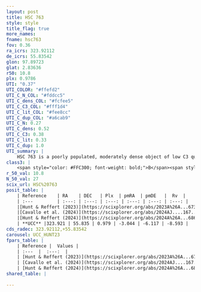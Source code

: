 ```yaml
---
layout: post
title: HSC 763
style: style
title_flag: true
more_names: 
fname: hsc763
fov: 0.36
ra_icrs: 323.92112
de_icrs: 55.83542
glon: 97.89723
glat: 2.83636
r50: 10.8
plx: 0.9786
UTI: "0.37"
UTI_COLOR: "#ffefd2"
UTI_C_N_COL: "#fddcc5"
UTI_C_dens_COL: "#fcfee5"
UTI_C_C3_COL: "#fff1d4"
UTI_C_lit_COL: "#fee8cc"
UTI_C_dup_COL: "#a6cab9"
UTI_C_N: 0.27
UTI_C_dens: 0.52
UTI_C_C3: 0.38
UTI_C_lit: 0.33
UTI_C_dup: 1.0
UTI_summary: |
    HSC 763 is a poorly populated, moderately dense object of low C3 quality. It was recently reported in the literature.
class3: |
    <span style="color: #FFC300; font-weight: bold;">B</span><span style="color: red; font-weight: bold;">C</span>
r_50_val: 10.8
N_50_val: 27
scix_url: HSC%20763
posit_table: |
    | Reference    | RA    | DEC   | Plx  | pmRA  | pmDE   |  Rv  |
    | :---         | :---: | :---: | :---: | :---: | :---: | :---: |
    |[Hunt & Reffert (2023)](https://scixplorer.org/abs/2023A%26A...673A.114H) | 323.983 | 55.926 | 0.97 | -3.141 | -6.092 | -7.897 |
    |[Cavallo et al. (2024)](https://scixplorer.org/abs/2024AJ....167...12C) | 323.91 | 55.893 | 0.974 | -- | -- | -- |
    |[Hunt & Reffert (2024)](https://scixplorer.org/abs/2024A%26A...686A..42H) | 323.983 | 55.926 | 0.97 | -3.141 | -6.092 | -7.897 |
    | **UCC** |323.921 | 55.835 | 0.979 | -3.044 | -6.117 | -8.593 | 
cds_radec: 323.92112,+55.83542
carousel: UCC_HUNT23
fpars_table: |
    | Reference |  Values |
    | :---  |  :---:  |
    | [Hunt & Reffert (2023)](https://scixplorer.org/abs/2023A%26A...673A.114H) | `AV50=1.58, diffAV50=1.854, MOD50=9.936, logAge50=8.035` |
    | [Cavallo et al. (2024)](https://scixplorer.org/abs/2024AJ....167...12C) | `AV50=1.94, dMod50=10.0, logAge50=7.51, [Fe/H]50=-0.16` |
    | [Hunt & Reffert (2024)](https://scixplorer.org/abs/2024A%26A...686A..42H) | `MassJ=83.0792` |
shared_table: |
    
---
```

